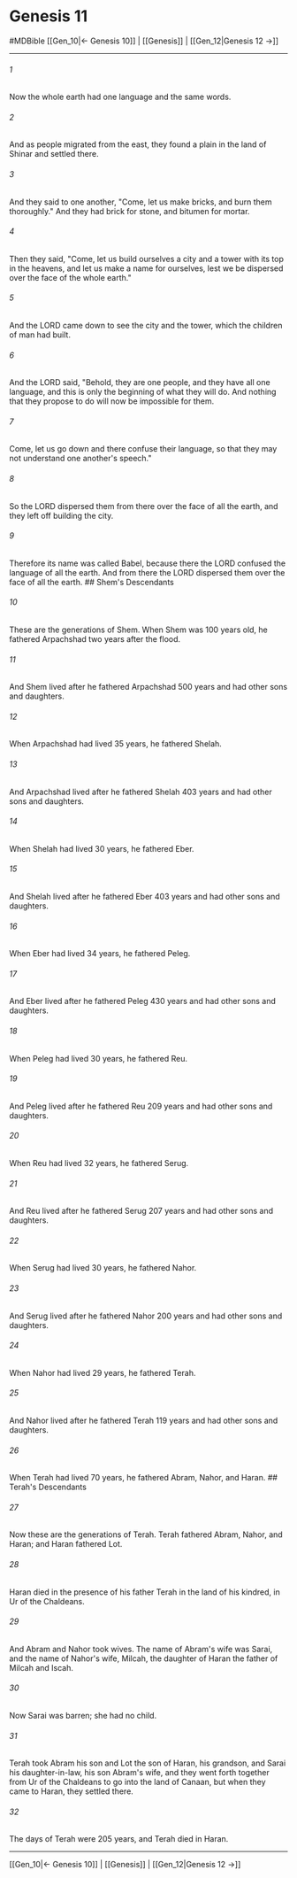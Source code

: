 # Genesis 11
#MDBible
[[Gen_10|← Genesis 10]] | [[Genesis]] | [[Gen_12|Genesis 12 →]]

***

###### 1 
Now the whole earth had one language and the same words. 

###### 2 
And as people migrated from the east, they found a plain in the land of Shinar and settled there. 

###### 3 
And they said to one another, "Come, let us make bricks, and burn them thoroughly." And they had brick for stone, and bitumen for mortar. 

###### 4 
Then they said, "Come, let us build ourselves a city and a tower with its top in the heavens, and let us make a name for ourselves, lest we be dispersed over the face of the whole earth." 

###### 5 
And the LORD came down to see the city and the tower, which the children of man had built. 

###### 6 
And the LORD said, "Behold, they are one people, and they have all one language, and this is only the beginning of what they will do. And nothing that they propose to do will now be impossible for them. 

###### 7 
Come, let us go down and there confuse their language, so that they may not understand one another's speech." 

###### 8 
So the LORD dispersed them from there over the face of all the earth, and they left off building the city. 

###### 9 
Therefore its name was called Babel, because there the LORD confused the language of all the earth. And from there the LORD dispersed them over the face of all the earth. ## Shem's Descendants 

###### 10 
These are the generations of Shem. When Shem was 100 years old, he fathered Arpachshad two years after the flood. 

###### 11 
And Shem lived after he fathered Arpachshad 500 years and had other sons and daughters. 

###### 12 
When Arpachshad had lived 35 years, he fathered Shelah. 

###### 13 
And Arpachshad lived after he fathered Shelah 403 years and had other sons and daughters. 

###### 14 
When Shelah had lived 30 years, he fathered Eber. 

###### 15 
And Shelah lived after he fathered Eber 403 years and had other sons and daughters. 

###### 16 
When Eber had lived 34 years, he fathered Peleg. 

###### 17 
And Eber lived after he fathered Peleg 430 years and had other sons and daughters. 

###### 18 
When Peleg had lived 30 years, he fathered Reu. 

###### 19 
And Peleg lived after he fathered Reu 209 years and had other sons and daughters. 

###### 20 
When Reu had lived 32 years, he fathered Serug. 

###### 21 
And Reu lived after he fathered Serug 207 years and had other sons and daughters. 

###### 22 
When Serug had lived 30 years, he fathered Nahor. 

###### 23 
And Serug lived after he fathered Nahor 200 years and had other sons and daughters. 

###### 24 
When Nahor had lived 29 years, he fathered Terah. 

###### 25 
And Nahor lived after he fathered Terah 119 years and had other sons and daughters. 

###### 26 
When Terah had lived 70 years, he fathered Abram, Nahor, and Haran. ## Terah's Descendants 

###### 27 
Now these are the generations of Terah. Terah fathered Abram, Nahor, and Haran; and Haran fathered Lot. 

###### 28 
Haran died in the presence of his father Terah in the land of his kindred, in Ur of the Chaldeans. 

###### 29 
And Abram and Nahor took wives. The name of Abram's wife was Sarai, and the name of Nahor's wife, Milcah, the daughter of Haran the father of Milcah and Iscah. 

###### 30 
Now Sarai was barren; she had no child. 

###### 31 
Terah took Abram his son and Lot the son of Haran, his grandson, and Sarai his daughter-in-law, his son Abram's wife, and they went forth together from Ur of the Chaldeans to go into the land of Canaan, but when they came to Haran, they settled there. 

###### 32 
The days of Terah were 205 years, and Terah died in Haran. 

***

[[Gen_10|← Genesis 10]] | [[Genesis]] | [[Gen_12|Genesis 12 →]]
